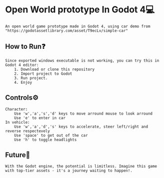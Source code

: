 # Open World prototype In Godot 4💻
    An open world game prototype made in Godot 4, using car demo from "https://godotassetlibrary.com/asset/T9ecLv/simple-car"

## How to Run❓
    Since exported windows executable is not working, you can try this in Godot 4 editor:
        1. Download or clone this repository
        2. Import project to Godot
        3. Run project.
        4. Enjoy
## Controls⚙️
    Character:
        Use 'w','a','s','d' keys to move arround mouse to look arround
        Use 'e' to enter in car
    In vehicle:
        Use 'w','a','d','s' keys to accelerate, steer left/right and reverse respectevely
        Use 'space' to get out of the car
        Use 'h' to toggle headlights
## Future🚀
    With the Godot engine, the potential is limitless. Imagine this game with top-tier assets - it's a journey waiting to happen!.
